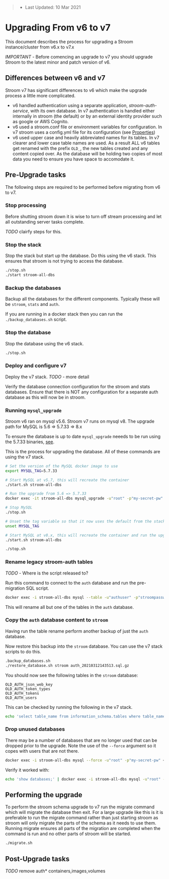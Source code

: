 > * Last Updated: 10 Mar 2021  

# Upgrading From v6 to v7

This document describes the process for upgrading a Stroom instance/cluster from v6.x to v7.x

*IMPORTANT* - Before comencing an upgrade to v7 you should upgrade Stroom to the latest minor and patch version of v6.

## Differences between v6 and v7

Stroom v7 has significant differences to v6 which make the upgrade process a little more complicated.

* v6 handled authentication using a separate application, _stroom-auth-service_, with its own database.
  In v7 authentication is handled either internally in stroom (the default) or by an external identity provider such as google or AWS Cognito.
* v6 used a stroom.conf file or environment variables for configuration.
  In v7 stroom uses a config.yml file for its configuration (see [Properties](../../user-guide/properties.md))
* v6 used upper case and heavily abbreviated names for its tables.
  In v7 clearer and lower case table names are used.
  As a result ALL v6 tables get renamed with the prefix `OLD_`, the new tables created and any content copied over.
  As the database will be holding two copies of most data you need to ensure you have space to accomodate it.

## Pre-Upgrade tasks

The following steps are required to be performed before migrating from v6 to v7.


### Stop processing

Before shutting stroom down it is wise to turn off stream processing and let all outstanding server tasks complete.

*TODO* clairfy steps for this.


### Stop the stack

Stop the stack but start up the database.
Do this using the v6 stack.
This ensures that stroom is not trying to access the database.

```bash
./stop.sh
./start stroom-all-dbs
```

### Backup the databases

Backup all the databases for the different components.
Typically these will be `stroom`, `stats` and `auth`.

If you are running in a docker stack then you can run the `./backup_databases.sh` script.


### Stop the database

Stop the database using the v6 stack.

```bash
./stop.sh
```


### Deploy and configure v7

Deploy the v7 stack.
*TODO* - more detail

Verify the database connection configuration for the stroom and stats databases.
Ensure that there is NOT any configuration for a separate auth database as this will now be in stroom.


### Running `mysql_upgrade`

Stroom v6 ran on mysql v5.6.
Stroom v7 runs on mysql v8.
The upgrade path for MySQL is 5.6 => 5.7.33 => 8.x

To ensure the database is up to date `mysql_upgrade` neeeds to be run using the 5.7.33 binaries, [see](https://dev.mysql.com/doc/refman/8.0/en/mysql-upgrade.html).

This is the process for upgrading the database. All of these commands are using the v7 stack.

```bash
# Set the version of the MySQL docker image to use
export MYSQL_TAG=5.7.33

# Start MySQL at v5.7, this will recreate the container
./start.sh stroom-all-dbs

# Run the upgrade from 5.6 => 5.7.33
docker exec -it stroom-all-dbs mysql_upgrade -u"root" -p"my-secret-pw"

# Stop MySQL
./stop.sh

# Unset the tag variable so that it now uses the default from the stack (8.x)
unset MYSQL_TAG

# Start MySQL at v8.x, this will recreate the container and run the upgrade from 5.7.33=>8
./start.sh stroom-all-dbs

./stop.sh
```


### Rename legacy stroom-auth tables

*TODO* - Where is the script released to?

Run this command to connect to the `auth` database and run the pre-migration SQL script.

```bash
docker exec -i stroom-all-dbs mysql --table -u"authuser" -p"stroompassword1" auth < v7_auth_db_table_rename.sql
```

This will rename all but one of the tables in the `auth` database.


### Copy the `auth` database content to `stroom`

Having run the table rename perform another backup of just the `auth` database.

Now restore this backup into the `stroom` database.
You can use the v7 stack scripts to do this.

```bash
.backup_databases.sh
./restore_database.sh stroom auth_20210312143513.sql.gz
```

You should now see the following tables in the `stroom` database:

```
OLD_AUTH_json_web_key
OLD_AUTH_token_types
OLD_AUTH_tokens
OLD_AUTH_users
```

This can be checked by running the following in the v7 stack.

```bash
echo 'select table_name from information_schema.tables where table_name like "OLD_AUTH%"' | ./database_shell.sh
```

### Drop unused databases

There may be a number of databases that are no longer used that can be dropped prior to the upgrade.
Note the use of the `--force` argument so it copes with users that are not there.

```bash
docker exec -i stroom-all-dbs mysql --force -u"root" -p"my-secret-pw" < v7_drop_unused_databases.sql

```

Verify it worked with:

```bash
echo 'show databases;' | docker exec -i stroom-all-dbs mysql -u"root" -p"my-secret-pw"
```


## Performing the upgrade

To perform the stroom schema upgrade to v7 run the migrate command which will migrate the database then exit.
For a large upgrade like this is it is preferable to run the migrate command rather than just starting stroom as stroom will only migrate the parts of the schema as it needs to use them.
Running migrate ensures all parts of the migration are completed when the command is run and no other parts of stroom will be started.

```bash
./migrate.sh
```



## Post-Upgrade tasks

*TODO* remove auth* containers,images,volumes
